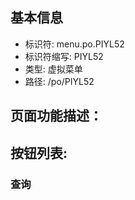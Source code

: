
## 基本信息

- 标识符: menu.po.PIYL52
- 标识符缩写: PIYL52
- 类型: 虚拟菜单
- 路径: /po/PIYL52

## 页面功能描述：





## 按钮列表:


### 查询



